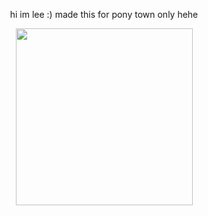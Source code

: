 <p align="center">
 hi im lee :) made this for pony town only hehe
<br>
 <p align="center">
<img wdth="300" height="283" src="https://github.com/user-attachments/assets/51d3556f-5e57-49fe-8b4f-446a104f727c">
 </p>
